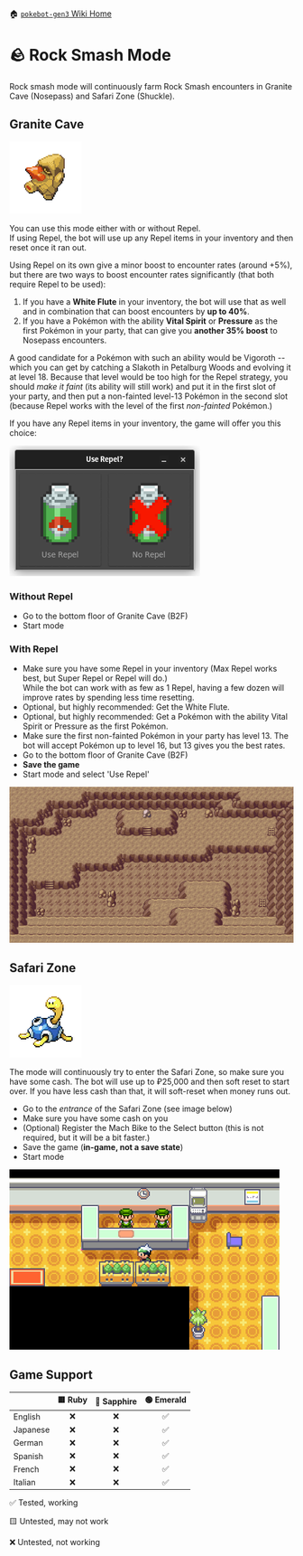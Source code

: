 🏠 [`pokebot-gen3` Wiki Home](../Readme.md)

# 🪨 Rock Smash Mode

Rock smash mode will continuously farm Rock Smash encounters in Granite Cave (Nosepass) and Safari Zone (Shuckle).

## Granite Cave
![](../../modules/web/static/sprites/pokemon/shiny/Nosepass.png)

You can use this mode either with or without Repel.  
If using Repel, the bot will use up any Repel items in your inventory and then reset once it ran out.

Using Repel on its own give a minor boost to encounter rates (around +5%), but there are two ways to
boost encounter rates significantly (that both require Repel to be used):

1. If you have a **White Flute** in your inventory, the bot will use that as well and in combination
   that can boost encounters by **up to 40%**.
2. If you have a Pokémon with the ability **Vital Spirit** or **Pressure** as the first Pokémon in
   your party, that can give you **another 35% boost** to Nosepass encounters.

A good candidate for a Pokémon with such an ability would be Vigoroth -- which you can get by catching
a Slakoth in Petalburg Woods and evolving it at level 18. Because that level would be too high for the
Repel strategy, you should _make it faint_ (its ability will still work) and put it in the first slot
of your party, and then put a non-fainted level-13 Pokémon in the second slot (because Repel works with
the level of the first _non-fainted_ Pokémon.)

If you have any Repel items in your inventory, the game will offer you this choice:

![](../images/rock_smash_repel_prompt.png)

### Without Repel

- Go to the bottom floor of Granite Cave (B2F)
- Start mode

### With Repel

- Make sure you have some Repel in your inventory (Max Repel works best, but Super Repel or Repel will do.)  
  While the bot can work with as few as 1 Repel, having a few dozen will improve rates by spending less time resetting.
- Optional, but highly recommended: Get the White Flute.
- Optional, but highly recommended: Get a Pokémon with the ability Vital Spirit or Pressure as the first Pokémon.
- Make sure the first non-fainted Pokémon in your party has level 13. The bot will accept Pokémon up to level 16, but
  13 gives you the best rates.
- Go to the bottom floor of Granite Cave (B2F)
- **Save the game**
- Start mode and select 'Use Repel'

![image](../images/granite_cave.png)


## Safari Zone
![](../../modules/web/static/sprites/pokemon/shiny/Shuckle.png)

The mode will continuously try to enter the Safari Zone, so make sure you have some cash. The bot will use up to ₽25,000 and then soft reset to start over. If you have less cash than that, it will soft-reset when money runs out.

- Go to the _entrance_ of the Safari Zone (see image below)
- Make sure you have some cash on you
- (Optional) Register the Mach Bike to the Select button (this is not required, but it will be a bit faster.)
- Save the game (**in-game, not a save state**)
- Start mode

![image](../images/safari_zone.png)


## Game Support
|          | 🟥 Ruby | 🔷 Sapphire | 🟢 Emerald |
|:---------|:-------:|:-----------:|:----------:|
| English  |    ❌    |      ❌      |     ✅      |
| Japanese |    ❌    |      ❌      |     ✅      |
| German   |    ❌    |      ❌      |     ✅      |
| Spanish  |    ❌    |      ❌      |     ✅      |
| French   |    ❌    |      ❌      |     ✅      |
| Italian  |    ❌    |      ❌      |     ✅      |

✅ Tested, working

🟨 Untested, may not work

❌ Untested, not working
